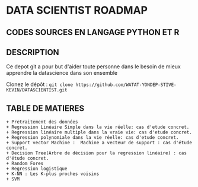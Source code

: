 # DATA SCIENTIST ROADMAP
## CODES SOURCES EN LANGAGE PYTHON ET R

## DESCRIPTION 
Ce depot git a pour but d'aider toute personne dans le besoin de mieux apprendre la datascience dans son ensemble

 Clonez le dépôt : `git clone https://github.com/WATAT-YONDEP-STIVE-KEVIN/DATASCIENTIST.git`
   
## TABLE DE MATIERES

    + Pretraitement des données
    + Regression Linéaire Simple dans la vie réelle: cas d'etude concret.
    + Regression linéaire multiple dans la vraie vie: cas d'etude concret.
    + Regression polynomiale dans la vie réelle: cas d'etude concret.
    + Support vector Machine :  Machine a vecteur de support : cas d'étude concret.
    + Decision Tree(Arbre de décision pour la regression linéaire) : cas d'étude concret.
    + Random Fores
    + Regression logistique
    + K-NN : Les K-plus proches voisins
    + SVM
    
